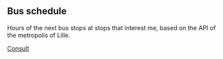 ## Bus schedule
Hours of the next bus stops at stops that interest me, based on the API of the metropolis of Lille.

[Consult](http://rbwebdev.ovh/bus/)